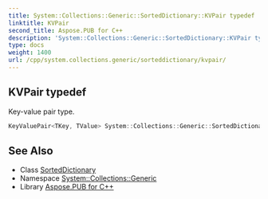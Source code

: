 ```yaml
---
title: System::Collections::Generic::SortedDictionary::KVPair typedef
linktitle: KVPair
second_title: Aspose.PUB for C++
description: 'System::Collections::Generic::SortedDictionary::KVPair typedef. Key-value pair type in C++.'
type: docs
weight: 1400
url: /cpp/system.collections.generic/sorteddictionary/kvpair/
---
```

## KVPair typedef


Key-value pair type.

```cpp
KeyValuePair<TKey, TValue> System::Collections::Generic::SortedDictionary< TKey, TValue >::KVPair
```

## See Also

* Class [SortedDictionary](../)
* Namespace [System::Collections::Generic](../../)
* Library [Aspose.PUB for C++](../../../)
